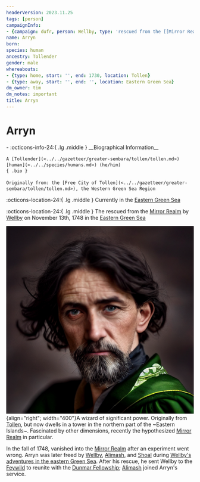 ```yaml
---
headerVersion: 2023.11.25
tags: [person]
campaignInfo:
- {campaign: dufr, person: Wellby, type: 'rescued from the [[Mirror Realm]]', date: 1748-11-13}
name: Arryn
born:
species: human
ancestry: Tollender
gender: male
whereabouts:
- {type: home, start: '', end: 1730, location: Tollen}
- {type: away, start: '', end: '', location: Eastern Green Sea}
dm_owner: tim
dm_notes: important
title: Arryn
---
```

# Arryn
<div class="grid cards ext-narrow-margin ext-one-column" markdown>
- :octicons-info-24:{ .lg .middle } __Biographical Information__

    A [Tollender](<../../gazetteer/greater-sembara/tollen/tollen.md>) [human](<../../species/humans.md>) (he/him)  
    { .bio }

    Originally from: the [Free City of Tollen](<../../gazetteer/greater-sembara/tollen/tollen.md>), the Western Green Sea Region
</div>

:octicons-location-24:{ .lg .middle } Currently in the [Eastern Green Sea](<../../gazetteer/eastern-green-sea/eastern-green-sea.md>)



:octicons-location-24:{ .lg .middle } The rescued from the [Mirror Realm](<../../cosmology/demiplanes-and-echo-realms/mirror-realm.md>) by [Wellby](<../pcs/dunmar-fellowship/wellby.md>) on November 13th, 1748 in the [Eastern Green Sea](<../../gazetteer/eastern-green-sea/eastern-green-sea.md>)  


![Arryn the Wanderer Portrait](../../assets/arryn-the-wanderer-portrait.png){align="right"; width="400"}A wizard of significant power. Originally from [Tollen](<../../gazetteer/greater-sembara/tollen/tollen.md>), but now dwells in a tower in the northern part of the ~Eastern Islands~. Fascinated by other dimensions, recently the hypothesized [Mirror Realm](<../../cosmology/demiplanes-and-echo-realms/mirror-realm.md>) in particular. 


In the fall of 1748, vanished into the [Mirror Realm](<../../cosmology/demiplanes-and-echo-realms/mirror-realm.md>) after an experiment went wrong. Arryn was later freed by [Wellby](<../pcs/dunmar-fellowship/wellby.md>), [Alimash](<../pcs/dunmar-fellowship/guests/alimash.md>), and [Shoal](<../pcs/dunmar-fellowship/guests/shoal.md>) during [Wellby's adventures in the eastern Green Sea](<../../campaigns/dunmari-frontier-campaign/session-notes/session-60-dufr.md>). After his rescue, he sent Wellby to the [Feywild](<../../cosmology/feywild.md>) to reunite with the [Dunmar Fellowship](<../pcs/dunmar-fellowship/dunmar-fellowship.md>); [Alimash](<../pcs/dunmar-fellowship/guests/alimash.md>) joined Arryn's service.


